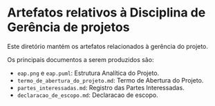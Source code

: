 # Artefatos relativos à Disciplina de Gerência de projetos

Este diretório mantém os artefatos relacionados à gerência do projeto.

Os principais documentos a serem produzidos são:

- `eap.png` e `eap.puml`: Estrutura Analítica do Projeto.
- `termo_de_abertura_do_projeto.md`: Termo de Abertura do Projeto.
- `partes_interessadas.md`: Registro das Partes Interessadas.
- `declaracao_de_escopo.md`: Declaracao de escopo.
